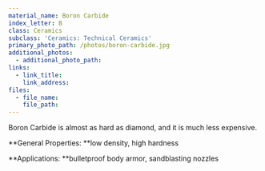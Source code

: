 ```yaml
---
material_name: Boron Carbide
index_letter: B
class: Ceramics
subclass: 'Ceramics: Technical Ceramics'
primary_photo_path: /photos/boron-carbide.jpg
additional_photos:
  - additional_photo_path:
links:
  - link_title:
    link_address:
files:
  - file_name:
    file_path:
---
```



Boron Carbide is almost as hard as diamond, and it is much less expensive.&nbsp;

**General Properties:&nbsp;**low density, high hardness

**Applications:&nbsp;**bulletproof body armor, sandblasting nozzles